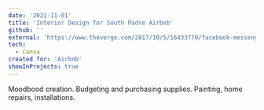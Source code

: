```yaml
---
date: '2021-11-01'
title: 'Interior Design for South Padre Airbnb'
github: ''
external: 'https://www.theverge.com/2017/10/5/16433770/facebook-messenger-apple-music-bot-song-streaming'
tech:
  - Canva
created for: 'Airbnb'
showInProjects: true
---
```


Moodbood creation. Budgeting and purchasing supplies. Painting, home repairs, installations.

